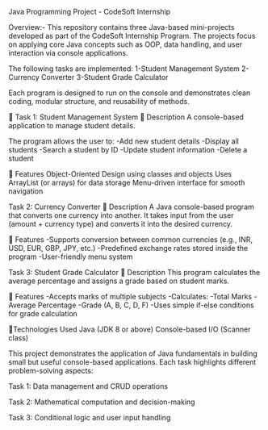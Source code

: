 Java Programming Project - CodeSoft Internship

Overview:-
This repository contains three Java-based mini-projects developed as part of the CodeSoft Internship Program.
The projects focus on applying core Java concepts such as OOP, data handling, and user interaction via console applications.

The following tasks are implemented:
1-Student Management System
2-Currency Converter
3-Student Grade Calculator

Each program is designed to run on the console and demonstrates clean coding, modular structure, and reusability of methods.

🏫 Task 1: Student Management System
🔹 Description
A console-based application to manage student details.

The program allows the user to:
-Add new student details
-Display all students
-Search a student by ID
-Update student information
-Delete a student

🔹 Features
Object-Oriented Design using classes and objects
Uses ArrayList (or arrays) for data storage
Menu-driven interface for smooth navigation

Task 2: Currency Converter
🔹 Description
A Java console-based program that converts one currency into another.
It takes input from the user (amount + currency type) and converts it into the desired currency.

🔹 Features
-Supports conversion between common currencies (e.g., INR, USD, EUR, GBP, JPY, etc.)
-Predefined exchange rates stored inside the program
-User-friendly menu system

Task 3: Student Grade Calculator
🔹 Description
This program calculates the average percentage and assigns a grade based on student marks.

🔹 Features
-Accepts marks of multiple subjects
-Calculates:
-Total Marks
-Average Percentage
-Grade (A, B, C, D, F)
-Uses simple if-else conditions for grade calculation

🔹Technologies Used
Java (JDK 8 or above)
Console-based I/O (Scanner class)

This project demonstrates the application of Java fundamentals in building small but useful console-based applications.
Each task highlights different problem-solving aspects:

Task 1: Data management and CRUD operations

Task 2: Mathematical computation and decision-making

Task 3: Conditional logic and user input handling
